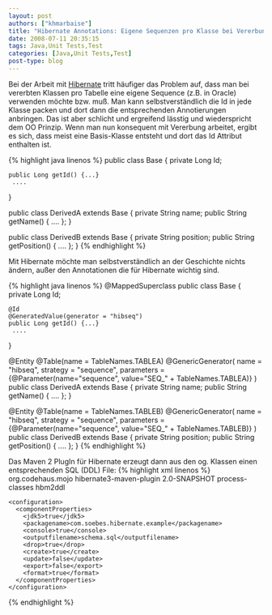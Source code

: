 ```yaml
---
layout: post
authors: ["khmarbaise"]
title: "Hibernate Annotations: Eigene Sequenzen pro Klasse bei Vererbung"
date: 2008-07-11 20:35:15
tags: Java,Unit Tests,Test
categories: [Java,Unit Tests,Test]
post-type: blog
---
```

Bei der Arbeit mit <a href="http://www.hibernate.org"  title="Hibernate">Hibernate</a> tritt häufiger das Problem auf, 
dass man bei vererbten Klassen pro Tabelle eine eigene Sequence (z.B. in Oracle) verwenden möchte bzw. muß.
Man kann selbstverständlich die Id in jede Klasse packen und dort dann die entsprechenden Annotierungen anbringen. 
Das ist aber schlicht und ergreifend lässtig und wiederspricht dem OO Prinzip. Wenn man nun konsequent mit 
Vererbung arbeitet, ergibt es sich, dass meist eine Basis-Klasse entsteht und dort das Id Attribut enthalten ist.

{% highlight java linenos %}
public class Base {
    private Long Id;

    public Long getId() {...}
     ....
}

public class DerivedA extends Base {
    private String name;
    public String getName() { .... };
}

public class DerivedB extends Base {
    private String position;
    public String getPosition() { .... };
}
{% endhighlight %}

Mit Hibernate möchte man selbstverständlich an der Geschichte nichts ändern, außer den Annotationen die für Hibernate wichtig sind.

{% highlight java linenos %}
@MappedSuperclass
public class Base {
    private Long Id;

    @Id
    @GeneratedValue(generator = "hibseq")
    public Long getId() {...}
     ....
}

@Entity
@Table(name = TableNames.TABLEA)
@GenericGenerator(
  name = "hibseq",
  strategy = "sequence",
  parameters = {@Parameter(name="sequence", value="SEQ_" + TableNames.TABLEA)}
)
public class DerivedA extends Base {
    private String name;
    public String getName() { .... };
}

@Entity
@Table(name = TableNames.TABLEB)
@GenericGenerator(
  name = "hibseq",
  strategy = "sequence",
  parameters = {@Parameter(name="sequence", value="SEQ_" + TableNames.TABLEB)}
)
public class DerivedB extends Base {
    private String position;
    public String getPosition() { .... };
}
{% endhighlight %}

Das Maven 2 PlugIn für Hibernate erzeugt dann aus den og. Klassen einen entsprechenden SQL (DDL) File:
{% highlight xml linenos %}
<plugins>
  <plugin>
    <groupId>org.codehaus.mojo</groupId>
    <artifactId>hibernate3-maven-plugin</artifactId>
    <version>2.0-SNAPSHOT</version>
    <executions>
      <execution>
        <phase>process-classes</phase>
        <goals>
          <goal>hbm2ddl</goal>
        </goals>
      </execution>
    </executions>

    <configuration>
      <componentProperties>
        <jdk5>true</jdk5>
        <packagename>com.soebes.hibernate.example</packagename>
        <console>true</console>
        <outputfilename>schema.sql</outputfilename>
        <drop>true</drop>
        <create>true</create>
        <update>false</update>
        <export>false</export>
        <format>true</format>
      </componentProperties>
    </configuration>
  </plugin>
<plugins>
{% endhighlight %}
